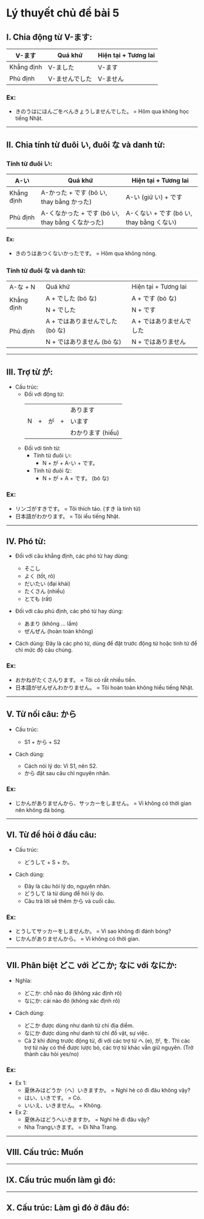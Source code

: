 # Lý thuyết chủ đề bài 5

## I. Chia động từ V-ます:

| V-ます       | Quá khứ  | Hiện tại + Tương lai |
|------------|----------|----------------------|
| Khẳng định | V-ました    | V-ます                 |
| Phủ định   | V-ませんでした | V-ません                |

### Ex:
- きのうはにほんごをべんきょうしませんでした。 = Hôm qua không học tiếng Nhật.

---

## II. Chia tính từ đuôi い, đuôi な và danh từ:

### Tính từ đuôi い:

| A-い        | Quá khứ                              | Hiện tại + Tương lai             |
|------------|--------------------------------------|----------------------------------|
| Khẳng định | A-かった + です (bỏ い, thay bằng かった)     | A-い (giữ い) + です                 |
| Phủ định   | A-くなかった + です (bỏ い, thay bằng くなかった) | A-くない + です (bỏ い, thay bằng くない) |

#### Ex:
- きのうはあつくないかったです。 = Hôm qua không nóng.

### Tính từ đuôi な và danh từ:

<table>
    <tr>
        <td>A-な + N</td>
        <td>Quá khứ</td>
        <td>Hiện tại + Tương lai</td>
    </tr>
    <tr>
        <td rowspan="2">Khẳng định</td>
        <td>A + でした (bỏ な)</td>
        <td>A + です (bỏ な)</td>
    </tr>
    <tr>
        <td>N + でした</td>
        <td>N + です</td>
    </tr>
    <tr>
        <td rowspan="2">Phủ định</td>
        <td>A + ではありませんでした (bỏ な)</td>
        <td>A + ではありませんでした</td>
    </tr>
    <tr>
        <td>N + ではありません (bỏ な)</td>
        <td>N + ではありません</td>
    </tr>
</table>

---

## III. Trợ từ が:
- Cấu trúc:
  - Đối với động từ:
    <table>
      <tr>
      　　<td rowspan="3">N</td>
      　　<td rowspan="3">+</td>
      　　<td rowspan="3">が</td>
      　　<td rowspan="3">+</td>
      　　<td>あります</td>
      </tr>
      <tr>
      　　<td>います</td>
      </tr>
      <tr>
      　　<td>わかります (hiểu)</td>
      </tr>
    </table>
  - Đối với tính từ:
    - Tính từ đuôi い:
      - N + が + A-い + です。
    - Tính từ đuôi な:
      - N + が + A + です。 (bỏ な)

### Ex:
- リンゴがすきです。 = Tôi thích táo. (すき là tính từ)
- 日本語がわかります。 = Tôi iểu tiếng Nhật.

---

## IV. Phó từ:
- Đối với câu khẳng định, các phó từ hay dùng:
  - そこし
  - よく (tốt, rõ)
  - だいたい (đại khái)
  - たくさん (nhiều)
  - とても (rất)
- Đối với câu phủ định, các phó từ hay dùng:
  - あまり (không ... lắm)
  - ぜんぜん (hoàn toàn không)

- Cách dùng: Đây là các phó từ, dùng để đặt trước động từ hoặc tính từ để chỉ mức độ cảu chúng.

### Ex:
- おかねがたくさんります。 = Tôi có rất nhiều tiền.
- 日本語がぜんぜんわかりません。 = Tôi hoàn toàn không hiểu tiếng Nhật.

---

## V. Từ nối câu: から
- Cấu trúc:
  - S1 + から + S2

- Cách dùng:
  - Cách nói lý do: Vì S1, nên S2.
  - から đặt sau câu chỉ nguyên nhân.

### Ex:
- じかんがありませんから、サッカーをしません。 = Vì không có thời gian nên không đá bóng.

---

## VI. Từ để hỏi ở đầu câu:
- Cấu trúc:
  - どうして + S + か。

- Cách dùng:
  - Đây là câu hỏi lý do, nguyên nhân.
  - どうして là từ dùng để hỏi lý do.
  - Câu trả lời sẽ thêm から và cuối câu.

### Ex:
- とうしてサッカーをしませんか。 = Vì sao không đi đánh bóng?
- じかんがありませんから。 = Vì không có thời gian.

---

## VII. Phân biệt どこ với どこか; なに với なにか:
- Nghĩa:
  - どこか: chỗ nào đó (không xác định rõ)
  - なにか: cái nào đó (không xác định rõ)

- Cách dùng:
  - どこか được dùng như danh từ chỉ địa điểm.
  - なにか được dùng như danh từ chỉ đồ vật, sự việc.
  - Cả 2 khi đứng trước động từ, đi với các trợ từ へ (e), が, を. Thì các trợ từ này có thể được lược bỏ, các trợ từ khác vẫn giữ nguyên. (Trở thành câu hỏi yes/no)

### Ex:
- Ex 1:
  - 夏休みはどうか（へ）いきますか。 = Nghỉ hè có đi đâu không vậy?
  - はい、いきです。 = Có.
  - いいえ、いきません。 = Không.
- Ex 2:
  - 夏休みはどうへいきますか。 = Nghỉ hè đi đâu vậy?
  - Nha Trangいきます。 = Đi Nha Trang.

---

## VIII. Cấu trúc: Muốn

---

## IX. Cấu trúc muốn làm gì đó:

---

## X. Cấu trúc: Làm gì đó ở đâu đó: